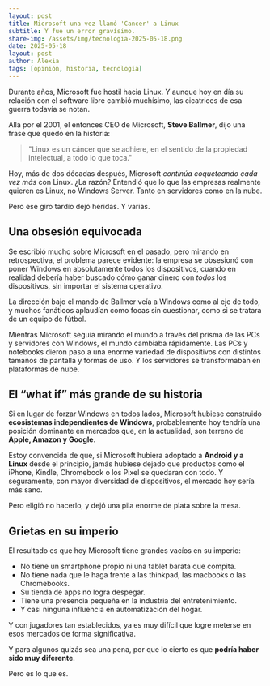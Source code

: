 ```yaml
---
layout: post
title: Microsoft una vez llamó 'Cancer' a Linux
subtitle: Y fue un error gravísimo.
share-img: /assets/img/tecnologia-2025-05-18.png
date: 2025-05-18
layout: post
author: Alexia
tags: [opinión, historia, tecnología]
---
```


Durante años, Microsoft fue hostil hacia Linux. Y aunque hoy en día su relación con el software libre cambió muchísimo, las cicatrices de esa guerra todavía se notan.

Allá por el 2001, el entonces CEO de Microsoft, **Steve Ballmer**, dijo una frase que quedó en la historia:

> "Linux es un cáncer que se adhiere, en el sentido de la propiedad intelectual, a todo lo que toca."

Hoy, más de dos décadas después, Microsoft *continúa coqueteando cada vez más* con Linux. ¿La razón? Entendió que lo que las empresas realmente quieren es Linux, no Windows Server. Tanto en servidores como en la nube.

Pero ese giro tardío dejó heridas. Y varias.

## Una obsesión equivocada

Se escribió mucho sobre Microsoft en el pasado, pero mirando en retrospectiva, el problema parece evidente: la empresa se obsesionó con poner Windows en absolutamente todos los dispositivos, cuando en realidad debería haber 
buscado cómo ganar dinero con *todos* los dispositivos, sin importar el sistema operativo.

La dirección bajo el mando de Ballmer veía a Windows como al eje de todo, y muchos fanáticos aplaudían como focas sin cuestionar, como si se tratara de un equipo de fútbol.

Mientras Microsoft seguía mirando el mundo a través del prisma de las PCs y servidores con Windows, el mundo cambiaba rápidamente. Las PCs y notebooks dieron paso a una enorme variedad de dispositivos con distintos tamaños de 
pantalla y formas de uso. Y los servidores se transformaban en plataformas de nube.

## El “what if” más grande de su historia

Si en lugar de forzar Windows en todos lados, Microsoft hubiese construido **ecosistemas independientes de Windows**, probablemente hoy tendría una posición dominante en mercados que, en la actualidad, son terreno de **Apple, Amazon y 
Google**.

Estoy convencida de que, si Microsoft hubiera adoptado a **Android y a Linux** desde el principio, jamás hubiese dejado que productos como el iPhone, Kindle, Chromebook o los Pixel se quedaran con todo. Y seguramente, con mayor 
diversidad de dispositivos, el mercado hoy sería más sano.

Pero eligió no hacerlo, y dejó una pila enorme de plata sobre la mesa.

## Grietas en su imperio

El resultado es que hoy Microsoft tiene grandes vacíos en su imperio:

- No tiene un smartphone propio ni una tablet barata que compita.
- No tiene nada que le haga frente a las thinkpad, las macbooks o las Chromebooks.
- Su tienda de apps no logra despegar.
- Tiene una presencia pequeña en la industria del entretenimiento.
- Y casi ninguna influencia en automatización del hogar.



Y con jugadores tan establecidos, ya es muy difícil que logre meterse en esos mercados de forma significativa.

Y para algunos quizás sea una pena, por que lo cierto es que **podría haber sido muy diferente**.

Pero es lo que es.


